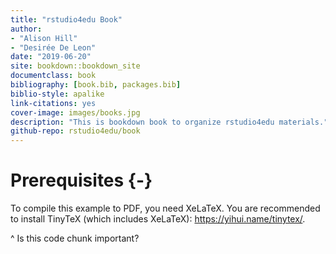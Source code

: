 ```yaml
--- 
title: "rstudio4edu Book"
author: 
- "Alison Hill" 
- "Desirée De Leon"
date: "2019-06-20"
site: bookdown::bookdown_site
documentclass: book
bibliography: [book.bib, packages.bib]
biblio-style: apalike
link-citations: yes
cover-image: images/books.jpg
description: "This is bookdown book to organize rstudio4edu materials."
github-repo: rstudio4edu/book
---
```


# Prerequisites {-}



To compile this example to PDF, you need XeLaTeX. You are recommended to install TinyTeX (which includes XeLaTeX): <https://yihui.name/tinytex/>.



^ Is this code chunk important?
